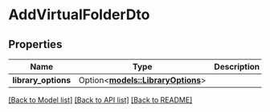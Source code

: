 # AddVirtualFolderDto

## Properties

Name | Type | Description | Notes
------------ | ------------- | ------------- | -------------
**library_options** | Option<[**models::LibraryOptions**](LibraryOptions.md)> |  | [optional]

[[Back to Model list]](../README.md#documentation-for-models) [[Back to API list]](../README.md#documentation-for-api-endpoints) [[Back to README]](../README.md)


